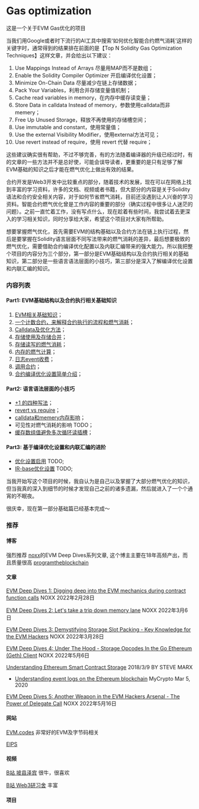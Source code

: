 # Gas optimization

这是一个关于EVM Gas优化的项目

当我们用Google或者时下流行的AI工具中搜索‘如何优化智能合约燃气消耗’这样的关键字时，通常得到的结果排在前面的是【Top N Solidity Gas Optimization Techniques】这样文章，并会给出以下建议：
1. Use Mappings Instead of Arrays 尽量用MAP而不是数组；
2. Enable the Solidity Compiler Optimizer 开启编译优化设置；
3. Minimize On-Chain Data 尽量减少在链上存储数据；
4. Pack Your Variables，利用合并存储变量值机制；
5. Cache read variables in memory，在内存中缓存读变量；
6. Store Data in calldata Instead of memory，参数使用calldata而非memery；
7. Free Up Unused Storage，释放不再使用的存储槽空间；
8. Use immutable and constant，使用常量值；
9. Use the external Visibility Modifier，使用external方法可见；
10. Use revert instead of require，使用 revert 代替 require；

这些建议确实很有帮助，不过不够完善，有的方法随着编译器的升级已经过时，有的文章的一些方法并不是总好使，可能会误导读者，更重要的是只有足够了解EVM基础的知识之后才能在燃气优化上做出有效的结果。

合约开发是Web3开发中比较重点的部分，随着技术的发展，现在可以在网络上找到丰富的学习资料，许多的文档、视频或者书籍，但大部分的内容是关于Solidity语法和合约安全相关内容，对于如何节省燃气消耗，目前还没遇到让人兴奋的学习资料。智能合约燃气优化曾是工作内容的重要的部分（确实过程中很多让人迷茫的问题）。之前一直忙着工作，没有写点什么，现在趁着有些时间，我尝试着去更深入的学习相关知识，同时分享给大家，希望这个项目对大家有所帮助。

想要掌握燃气优化，首先需要EVM的结构基础以及合约方法在链上执行过程，然后是要掌握在Solidity语言层面不同写法带来的燃气消耗的差异，最后想要极致的燃气优化，需要借助合约编译优化配置以及内联汇编带来的强大能力。所以我把整个项目的内容分为三个部分，第一部分是EVM基础结构以及合约执行相关的基础知识，第二部分是一些语言语法层面的小技巧，第三部分是深入了解编译优化设置和内联汇编的知识。

### 内容列表

#### Part1: EVM基础结构以及合约执行相关基础知识
1. [EVM相关基础知识](docs/Case_000.MD)；
2. [一个计数合约，来解释合约执行的流程和燃气消耗](docs/Case_001.MD)；
3. [Calldata及优化方法](docs/Case_002.MD)；
4. [存储使用及存储合并](docs/Case_003.MD)；
5. [存储读写的燃气消耗](docs/Case_004.MD)；
6. [内存的燃气计算](docs/Case_005.MD)；
7. [日志event收费](docs/Case_006.MD)；
8. [调用合约](docs/Case_007.MD)；
9. [合约编译优化设置简单介绍](docs/Case_008.MD)；

#### Part2: 语言语法层面的小技巧
- [+1 的四种写法](docs/Case_101.MD)；
- [revert vs require](docs/Case_102.MD)；
- [calldata和memery内存影响](docs/Case_103.MD)；
- 可见性对燃气消耗的影响 TODO；
- [缓存数组值避免多次循环读插槽](docs/Case_109.MD)；

#### Part3: 基于编译优化设置和内联汇编的进阶
- [优化设置启用]() TODO;
- [IR-base优化设置]() TODO;

当我开始写这个项目的时候，我自认为是自己以及掌握了大部分燃气优化的知识，但当我真的深入到细节的时候才发现自己之前的诸多遗漏，然后就进入了一个个通宵的不眠夜。

很庆幸，现在第一部分基础篇已经基本完成～

### 推荐

#### 博客
强烈推荐 [noxx](https://noxx.substack.com/)的EVM Deep Dives系列文章,
这个博主主要在18年高频产出，而且质量很高 [programtheblockchain](https://programtheblockchain.com/posts/)

#### 文章
[EVM Deep Dives 1: Digging deep into the EVM mechanics during contract function calls](https://noxx.substack.com/p/evm-deep-dives-the-path-to-shadowy) 
NOXX 2022年2月28日

[EVM Deep Dives 2: Let's take a trip down memory lane](https://noxx.substack.com/p/evm-deep-dives-the-path-to-shadowy-d6b?s=r)
NOXX 2022年3月6日

[EVM Deep Dives 3: Demystifying Storage Slot Packing - Key Knowledge for the EVM Hackers](https://noxx.substack.com/p/evm-deep-dives-the-path-to-shadowy-3ea?s=r)
NOXX 2022年3月28日

[EVM Deep Dives 4: Under The Hood - Storage Opcodes In the Go Ethereum (Geth) Client](https://noxx.substack.com/p/evm-deep-dives-the-path-to-shadowy-5a5?s=r)
NOXX 2022年5月6日

[Understanding Ethereum Smart Contract Storage](https://programtheblockchain.com/posts/2018/03/09/understanding-ethereum-smart-contract-storage/)
2018/3/9 BY STEVE MARX

- [Understanding event logs on the Ethereum blockchain](https://medium.com/mycrypto/understanding-event-logs-on-the-ethereum-blockchain-f4ae7ba50378) MyCrypto Mar 5, 2020

[EVM Deep Dives 5: Another Weapon in the EVM Hackers Arsenal - The Power of Delegate Call](https://noxx.substack.com/p/evm-deep-dives-the-path-to-shadowy-a5f)
NOXX 2022年5月16日

#### 网站
[EVM.codes](https://www.evm.codes/) 非常好的EVM及字节码相关

[EIPS](https://eips.ethereum.org/all) 
#### 视频
[B站 坡县泽宾](https://space.bilibili.com/2112923943/channel/collectiondetail?sid=1538140) 很牛，很喜欢

[B站 Web3研习舍](https://www.bilibili.com/video/BV174421c79R?p=29&vd_source=db54ffa9ac6ff13a5d5eb108632bd192) 丰富

#### 项目




